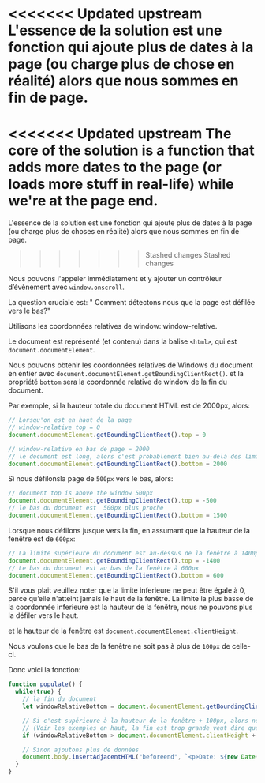 <<<<<<< Updated upstream
L'essence de la solution est une fonction qui ajoute plus de dates à la page  (ou charge plus de chose en réalité) alors que nous sommes en fin de page.
=======
<<<<<<< Updated upstream
The core of the solution is a function that adds more dates to the page (or loads more stuff in real-life) while we're at the page end.
=======
L'essence de la solution est une fonction qui ajoute plus de dates à la page  (ou charge plus de choses en réalité) alors que nous sommes en fin de page.
>>>>>>> Stashed changes
>>>>>>> Stashed changes

Nous pouvons l'appeler immédiatement et y ajouter un contrôleur d’évènement avec  `window.onscroll`.

La question cruciale est: " Comment détectons nous que la page est défilée vers le bas?"

Utilisons les coordonnées relatives de window: window-relative.

Le document est représenté (et contenu) dans la balise  `<html>`, qui est `document.documentElement`.

Nous pouvons obtenir les coordonnées relatives de Windows du document en entier avec  `document.documentElement.getBoundingClientRect()`. 
et la propriété `bottom` sera la coordonnée relative de window de la fin du document.

Par exemple, si la hauteur totale du document HTML est de 2000px, alors:

```js
// Lorsqu'on est en haut de la page 
// window-relative top = 0
document.documentElement.getBoundingClientRect().top = 0

// window-relative en bas de page = 2000
// le document est long, alors c'est probablement bien au-delà des limites inferieures de la fenêtre
document.documentElement.getBoundingClientRect().bottom = 2000
```

Si nous défilonsla page de `500px` vers le bas, alors:

```js
// document top is above the window 500px
document.documentElement.getBoundingClientRect().top = -500
// le bas du document est  500px plus proche
document.documentElement.getBoundingClientRect().bottom = 1500
```

Lorsque nous défilons jusque vers la fin, en assumant que la hauteur de la fenêtre  est de `600px`:


```js
// La limite supérieure du document est au-dessus de la fenêtre à 1400px
document.documentElement.getBoundingClientRect().top = -1400
// Le bas du document est au bas de la fenêtre à 600px
document.documentElement.getBoundingClientRect().bottom = 600
```

S'il vous plait veuillez noter que la limite inferieure ne peut être égale à 0, parce qu’elle n'atteint jamais le haut de la fenêtre. La limite la plus basse de la coordonnée inferieure est la hauteur de la fenêtre, nous ne pouvons plus la défiler vers le haut.

et la hauteur de la fenêtre est `document.documentElement.clientHeight`.

Nous voulons que le bas de la fenêtre ne soit pas à plus de `100px` de celle-ci.

Donc voici la fonction:

```js
function populate() {
  while(true) {
    // la fin du document
    let windowRelativeBottom = document.documentElement.getBoundingClientRect().bottom;

    // Si c'est supérieure à la hauteur de la fenêtre + 100px, alors nous ne sommes pas derrière la page.
    // (Voir les exemples en haut, la fin est trop grande veut dire que nous avons besoin de faire défiler la page)
    if (windowRelativeBottom > document.documentElement.clientHeight + 100) break;

    // Sinon ajoutons plus de données
    document.body.insertAdjacentHTML("beforeend", `<p>Date: ${new Date()}</p>`);
  }
}
```